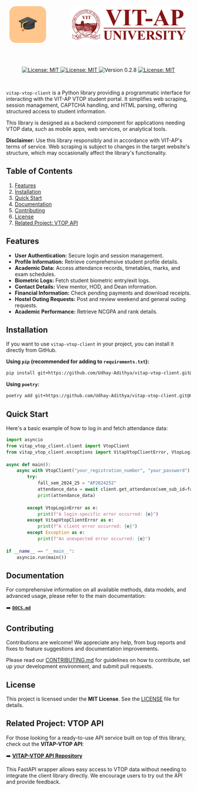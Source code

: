 <br />
<p align="center">
    <img src="public/Final_Icon_512x512.png" width="100" height="100" style="margin-right: 60px;"> 
    <img src="public/vitaplogo.png" width="322" height="100"> 
</p>
<br>
<br>

<p align="center">
    <a href="https://github.com/Udhay-Adithya/vitap-vtop-client">
    <img src="https://img.shields.io/github/stars/Udhay-Adithya/vitap-vtop-client?style=social" alt="License: MIT">
    </a>
    <a href="https://opensource.org/licenses/MIT">
    <img src="https://img.shields.io/badge/License-MIT-blue.svg" alt="License: MIT">
    </a>
    <img src="https://img.shields.io/badge/Version-0.2.8-blue.svg" alt="Version 0.2.8">
    <a href="https://github.com/Udhay-Adithya/vitap-vtop-client/issues">
    <img src="https://img.shields.io/github/issues/Udhay-Adithya/vitap-vtop-client" alt="License: MIT">
    </a>
</p>
<br>

`vitap-vtop-client` is a Python library providing a programmatic interface for interacting with the VIT-AP VTOP student portal. It simplifies web scraping, session management, CAPTCHA handling, and HTML parsing, offering structured access to student information.

This library is designed as a backend component for applications needing VTOP data, such as mobile apps, web services, or analytical tools.

**Disclaimer:** Use this library responsibly and in accordance with VIT-AP's terms of service. Web scraping is subject to changes in the target website's structure, which may occasionally affect the library's functionality.

## Table of Contents
1. [Features](#features)
2. [Installation](#installation)
3. [Quick Start](#quick-start)
4. [Documentation](#documentation)
5. [Contributing](#contributing)
6. [License](#license)
7. [Related Project: VTOP API](#related-project-vtop-api)

## Features
*   **User Authentication:** Secure login and session management.
*   **Profile Information:** Retrieve comprehensive student profile details.
*   **Academic Data:** Access attendance records, timetables, marks, and exam schedules.
*   **Biometric Logs:** Fetch student biometric entry/exit logs.
*   **Contact Details:** View mentor, HOD, and Dean information.
*   **Financial Information:** Check pending payments and download receipts.
*   **Hostel Outing Requests:** Post and review weekend and general outing requests.
*   **Academic Performance:** Retrieve NCGPA and rank details.

## Installation

If you want to use `vitap-vtop-client` in your project, you can install it directly from GitHub.

**Using `pip` (recommended for adding to `requirements.txt`):**

```bash
pip install git+https://github.com/Udhay-Adithya/vitap-vtop-client.git@main
```

**Using `poetry`:**

```bash
poetry add git+https://github.com/Udhay-Adithya/vitap-vtop-client.git@main
```

## Quick Start

Here's a basic example of how to log in and fetch attendance data:

```python
import asyncio
from vitap_vtop_client.client import VtopClient
from vitap_vtop_client.exceptions import VitapVtopClientError, VtopLoginError

async def main():
    async with VtopClient("your_registration_number", "your_password") as client:
        try:
            fall_sem_2024_25 = "AP2024252"
            attendance_data = await client.get_attendance(sem_sub_id=fall_sem_2024_25)
            print(attendance_data)

        except VtopLoginError as e:
            print(f"A login-specific error occurred: {e}")
        except VitapVtopClientError as e:
            print(f"A client error occurred: {e}")
        except Exception as e:
            print(f"An unexpected error occurred: {e}")

if __name__ == "__main__":
    asyncio.run(main())
```

## Documentation

For comprehensive information on all available methods, data models, and advanced usage, please refer to the main documentation:

➡️ **[`DOCS.md`](DOCS.md)**

## Contributing
Contributions are welcome! We appreciate any help, from bug reports and fixes to feature suggestions and documentation improvements.

Please read our [CONTRIBUTING.md](CONTRIBUTING.md) for guidelines on how to contribute, set up your development environment, and submit pull requests.

## License
This project is licensed under the **MIT License**. See the [LICENSE](LICENSE) file for details.

## Related Project: VTOP API
For those looking for a ready-to-use API service built on top of this library, check out the **VITAP-VTOP API**:

➡️ **[VITAP-VTOP API Repository](https://github.com/Udhay-Adithya/vit_ap_vtop_api/)**

This FastAPI wrapper allows easy access to VTOP data without needing to integrate the client library directly. We encourage users to try out the API and provide feedback.
